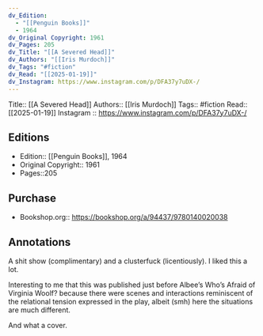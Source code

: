 ```yaml
---
dv_Edition:
  - "[[Penguin Books]]"
  - 1964
dv_Original Copyright: 1961
dv_Pages: 205
dv_Title: "[[A Severed Head]]"
dv_Authors: "[[Iris Murdoch]]"
dv_Tags: "#fiction"
dv_Read: "[[2025-01-19]]"
dv_Instagram: https://www.instagram.com/p/DFA37y7uDX-/
---
```

Title:: [[A Severed Head]]
Authors:: [[Iris Murdoch]]
Tags:: #fiction 
Read:: [[2025-01-19]]
Instagram :: https://www.instagram.com/p/DFA37y7uDX-/
## Editions
- Edition:: [[Penguin Books]], 1964
- Original Copyright:: 1961
- Pages::205

## Purchase
* Bookshop.org:: https://bookshop.org/a/94437/9780140020038
## Annotations

A shit show (complimentary) and a clusterfuck (licentiously). I liked this a lot.   
  
Interesting to me that this was published just before Albee’s Who’s Afraid of Virginia Woolf? because there were scenes and interactions reminiscent of the relational tension expressed in the play, albeit (smh) here the situations are much different.   
  
And what a cover.
